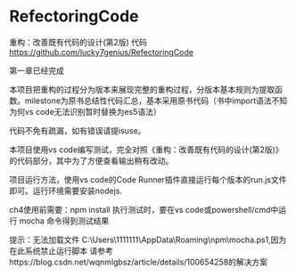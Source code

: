 # RefectoringCode
重构：改善既有代码的设计(第2版) 代码
https://github.com/lucky7genius/RefectoringCode

第一章已经完成

本项目把重构的过程分为版本来展现完整的重构过程，分版本基本规则为提取函数。milestone为原书总结性代码汇总，基本采用原书代码（书中import语法不知为何vs code无法识别暂时替换为es5语法）

代码不免有疏漏，如有错误请提isuse。

本项目使用vs code编写测试，完全对照《重构：改善既有代码的设计(第2版)》的代码部分，其中为了方便查看输出稍有改动。

项目运行方法，使用vs code的Code Runner插件直接运行每个版本的run.js文件即可。运行环境需要安装nodejs.

ch4使用前需要：npm install
执行测试时，要在vs code或powershell/cmd中运行 mocha 命令得到测试结果

提示：无法加载文件 C:\Users\1111111\AppData\Roaming\npm\mocha.ps1,因为在此系统禁止运行脚本
请参考https://blog.csdn.net/wqnmlgbsz/article/details/100654258的解决方案
